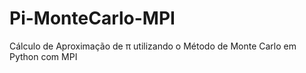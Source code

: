 # Pi-MonteCarlo-MPI
Cálculo de Aproximação de π utilizando o Método de Monte Carlo em Python com MPI
